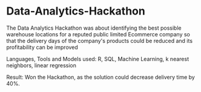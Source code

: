 # Data-Analytics-Hackathon
The Data Analytics Hackathon was about identifying the best possible warehouse locations for a reputed public limited Ecommerce company so that the delivery days of the company's products could be reduced and its profitability can be improved

Languages, Tools and Models used:
R, SQL, Machine Learning, k nearest neighbors, linear regression

Result:
Won the Hackathon, as the solution could decrease delivery time by 40%.

